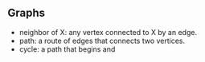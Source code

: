 ## Graphs

* neighbor of X: any vertex connected to X by an edge.
* path: a route of edges that connects two vertices.
* cycle: a path that begins and 
